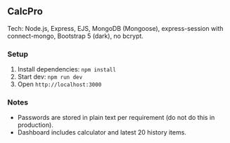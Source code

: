 ## CalcPro

Tech: Node.js, Express, EJS, MongoDB (Mongoose), express-session with connect-mongo, Bootstrap 5 (dark), no bcrypt.

### Setup
1. Install dependencies: `npm install`
2. Start dev: `npm run dev`
3. Open `http://localhost:3000`

### Notes
- Passwords are stored in plain text per requirement (do not do this in production).
- Dashboard includes calculator and latest 20 history items.


